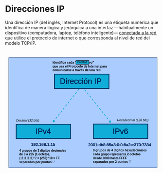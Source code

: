 # Direcciones IP

Una dirección IP (del inglés, Internet Protocol) es una etiqueta numérica que identifica de manera lógica y jerárquica a una interfaz —habitualmente un dispositivo (computadora, laptop, teléfono inteligente)— [conectada a la red](https://es.wikipedia.org/wiki/Red_de_computadoras), que utilice el protocolo de internet o que corresponda al nivel de red del modelo TCP/IP.  
<?xml version="1.0" encoding="UTF-8" standalone="no"?>
<!-- Created with Inkscape (http://www.inkscape.org/) -->

<svg
   width="210mm"
   height="297mm"
   viewBox="0 0 210 297"
   version="1.1"
   id="svg5"
   inkscape:version="1.2.2 (b0a8486541, 2022-12-01)"
   sodipodi:docname="ip_img_map.svg"
   inkscape:export-filename="ip.svg"
   inkscape:export-xdpi="66.1755"
   inkscape:export-ydpi="66.1755"
   xmlns:inkscape="http://www.inkscape.org/namespaces/inkscape"
   xmlns:sodipodi="http://sodipodi.sourceforge.net/DTD/sodipodi-0.dtd"
   xmlns:xlink="http://www.w3.org/1999/xlink"
   xmlns="http://www.w3.org/2000/svg"
   xmlns:svg="http://www.w3.org/2000/svg">
  <sodipodi:namedview
     id="namedview7"
     pagecolor="#ffffff"
     bordercolor="#666666"
     borderopacity="1.0"
     inkscape:showpageshadow="2"
     inkscape:pageopacity="0.0"
     inkscape:pagecheckerboard="0"
     inkscape:deskcolor="#d1d1d1"
     inkscape:document-units="mm"
     showgrid="true"
     inkscape:zoom="1.4247736"
     inkscape:cx="321.45458"
     inkscape:cy="279.34263"
     inkscape:window-width="1916"
     inkscape:window-height="1047"
     inkscape:window-x="1680"
     inkscape:window-y="29"
     inkscape:window-maximized="1"
     inkscape:current-layer="layer1"
     showguides="true">
    <inkscape:grid
       type="xygrid"
       id="grid7946" />
    <sodipodi:guide
       position="104.8805,158.40792"
       orientation="1,0"
       id="guide7948"
       inkscape:locked="false" />
    <sodipodi:guide
       position="158.31961,191.37036"
       orientation="1,0"
       id="guide7950"
       inkscape:locked="false" />
    <sodipodi:guide
       position="52.939679,172.14227"
       orientation="1,0"
       id="guide7952"
       inkscape:locked="false" />
  </sodipodi:namedview>
  <defs
     id="defs2">
    <linearGradient
       id="linearGradient55287"
       inkscape:swatch="solid">
      <stop
         style="stop-color:#002255;stop-opacity:1;"
         offset="0"
         id="stop55285" />
    </linearGradient>
    <marker
       style="overflow:visible"
       id="TriangleStart"
       refX="0"
       refY="0"
       orient="auto-start-reverse"
       inkscape:stockid="TriangleStart"
       markerWidth="4"
       markerHeight="4"
       viewBox="0 0 5.3244081 6.1553851"
       inkscape:isstock="true"
       inkscape:collect="always"
       preserveAspectRatio="xMidYMid">
      <path
         transform="scale(0.5)"
         style="fill:context-stroke;fill-rule:evenodd;stroke:context-stroke;stroke-width:1pt"
         d="M 5.77,0 -2.88,5 V -5 Z"
         id="path135" />
    </marker>
    <linearGradient
       id="linearGradient1202"
       inkscape:swatch="gradient">
      <stop
         style="stop-color:#00b500;stop-opacity:1;"
         offset="0"
         id="stop1198" />
      <stop
         style="stop-color:#00b500;stop-opacity:0;"
         offset="1"
         id="stop1200" />
    </linearGradient>
    <marker
       style="overflow:visible"
       id="TriangleStart-9"
       refX="0"
       refY="0"
       orient="auto-start-reverse"
       inkscape:stockid="TriangleStart"
       markerWidth="4"
       markerHeight="4"
       viewBox="0 0 5.3244081 6.1553851"
       inkscape:isstock="true"
       inkscape:collect="always"
       preserveAspectRatio="xMidYMid">
      <path
         transform="scale(0.5)"
         style="fill:context-stroke;fill-rule:evenodd;stroke:context-stroke;stroke-width:1pt"
         d="M 5.77,0 -2.88,5 V -5 Z"
         id="path135-2" />
    </marker>
    <symbol
       id="ThoughtBalloon">
      <title
         id="title52224">Thought Balloon</title>
      <path
         d="M 170,60 C 152,46 119,49 108,67 76,48 51,103 86,123 c -30,10 -30,50 3,57 -2,30 53,29 59,8 10,23 47,29 60,9 14,10 36,5 43,-9 11,25 41,21 50,1 35,4 40,-31 29,-50 24,-9 22,-39 3,-48 C 349,65 316,33 294,62 281,47.7 247,48 238,63 222,44 185,42 170,60 Z"
         style="stroke:none"
         id="path52226" />
      <path
         d="M 165,55 C 147,41 114,44 103,62 71,43 46,98 81,118 c -30,10 -30,50 3,57 -2,30 53,29 59,8 10,23 47,29 60,9 14,10 36,5 43,-9 11,25 41,21 50,1 35,4 40,-31 29,-50 24,-9 22,-39 3,-48 C 344,60 311,28 289,57 276,42.7 242,43 233,58 217,39 180,37 165,55 Z"
         style="fill:#eeeeee;stroke-width:3.5"
         id="path52228" />
      <path
         d="M 163,58 C 146,46 115,47 105,64 68,50 59,106 88,117 c -33,14 -20,48 2,50 -5,29 47,29 53,7 10,25 43,24 58,8 13,9 34,4 40,-8 10,22 41,19 48,1 31,7 37,-28 27,-43 23,-7 21,-38 3,-46 C 333,60 304,34 289,64 270,48.4 246,41 230,63 215,43 179,40 163,58 Z"
         style="fill:#ffffff;stroke:none"
         id="path52230" />
      <ellipse
         cx="117"
         cy="239"
         rx="30"
         ry="21"
         style="stroke:none"
         id="ellipse52232" />
      <ellipse
         cx="113"
         cy="235"
         rx="30"
         ry="21"
         style="fill:#eeeeee;stroke-width:3.5"
         id="ellipse52234" />
      <ellipse
         cx="110"
         cy="233"
         rx="23"
         ry="17"
         style="fill:#ffffff;stroke:none"
         id="ellipse52236" />
      <ellipse
         cx="74"
         cy="275"
         rx="15"
         ry="11"
         style="stroke:none"
         id="ellipse52238" />
      <ellipse
         cx="70"
         cy="271"
         rx="15"
         ry="11"
         style="fill:#eeeeee;stroke-width:3.5"
         id="ellipse52240" />
      <ellipse
         cx="67"
         cy="269"
         rx="8"
         ry="7"
         style="fill:#ffffff;stroke:none"
         id="ellipse52242" />
    </symbol>
  </defs>
  <g
     inkscape:label="Calque 1"
     inkscape:groupmode="layer"
     id="layer1">
    <rect
       style="fill:#aaccff;fill-opacity:1;stroke:#002255;stroke-width:0.406;stroke-linecap:round;stroke-linejoin:round;stroke-dasharray:none;stroke-dashoffset:0;stroke-opacity:0.909804;image-rendering:auto"
       id="rect24128"
       width="203.13651"
       height="151.17337"
       x="5.1310158"
       y="10.445818" />
    <rect
       style="fill:#00aad4;fill-opacity:0.907425;stroke:#002255;stroke-width:1;stroke-linecap:round;stroke-dasharray:none;stroke-dashoffset:0;stroke-opacity:1"
       id="rect294"
       width="74.720932"
       height="19.727665"
       x="67.597458"
       y="33.360523" />
    <text
       xml:space="preserve"
       style="font-style:normal;font-weight:normal;font-size:10.5833px;line-height:1.25;font-family:sans-serif;letter-spacing:0px;word-spacing:0px;fill:#002255;fill-opacity:1;stroke:#002255;stroke-width:0.264583;stroke-opacity:1"
       x="75.123627"
       y="46.765385"
       id="text350"><tspan
         sodipodi:role="line"
         id="tspan348"
         style="fill:#002255;stroke:#002255;stroke-width:0.264583;stroke-opacity:1"
         x="75.123627"
         y="46.765385">Dirección IP</tspan></text>
    <text
       xml:space="preserve"
       style="font-style:normal;font-weight:normal;font-size:4.23333px;line-height:1.25;font-family:sans-serif;letter-spacing:0px;word-spacing:0px;fill:#000000;fill-opacity:1;stroke:none;stroke-width:0.264583"
       x="64.964806"
       y="18.68141"
       id="text2667"><tspan
         id="tspan2665"
         style="font-style:normal;font-variant:normal;font-weight:bold;font-stretch:normal;font-size:4.23333px;font-family:sans-serif;-inkscape-font-specification:'sans-serif Bold';stroke-width:0.264583"
         x="64.964806"
         y="18.68141"
         sodipodi:role="line">Identifica cada                  &quot;dispositivo&quot; </tspan><tspan
         style="font-style:normal;font-variant:normal;font-weight:bold;font-stretch:normal;font-size:4.23333px;font-family:sans-serif;-inkscape-font-specification:'sans-serif Bold';stroke-width:0.264583"
         x="64.964806"
         y="23.973072"
         id="tspan2719"
         sodipodi:role="line">que usa el Protocolo de Internet para </tspan><tspan
         style="font-style:normal;font-variant:normal;font-weight:bold;font-stretch:normal;font-size:4.23333px;font-family:sans-serif;-inkscape-font-specification:'sans-serif Bold';stroke-width:0.264583"
         x="64.964806"
         y="29.264734"
         id="tspan2721"
         sodipodi:role="line">comunicarse a través de una red.</tspan></text>
    <a
       id="ipv4Link"
       xlink:href=""
       xlink:title=""
       xlink:actuate=""
       onclick="window.open(&quot;https://es.wikipedia.org/wiki/Direcci%C3%B3n_IP#Direcciones_IP&quot;,&quot;_blank&quot;);"
       inkscape:label="#ipv4Link"
       onmouseover="style=&quot;cursor: pointer; opacity:0.5;&quot;"
       onmouseout="style=&quot;cursor: arrow; opacity:1;&quot;"
       style="image-rendering:auto"
       target=""
       onload="">
      <title
         id="title41087">Direcciones IPv4 en Wikipedia.</title>
      <g
         id="g32650"
         inkscape:label="IPv4"
         style="display:inline">
        <rect
           style="fill:#00aad4;fill-opacity:0.907425;stroke:#002255;stroke-width:1;stroke-linecap:round;stroke-dasharray:none;stroke-dashoffset:0;stroke-opacity:1"
           id="rect294-7"
           width="74.720932"
           height="19.727665"
           x="15.136299"
           y="102.08038" />
        <text
           xml:space="preserve"
           style="font-style:normal;font-weight:normal;font-size:10.5833px;line-height:1.25;font-family:sans-serif;letter-spacing:0px;word-spacing:0px;fill:#002255;fill-opacity:1;stroke:#002255;stroke-width:0.264583;stroke-opacity:1"
           x="41.712486"
           y="115.48524"
           id="text350-5"><tspan
             sodipodi:role="line"
             id="tspan348-3"
             style="fill:#002255;stroke:#002255;stroke-width:0.264583;stroke-opacity:1"
             x="41.712486"
             y="115.48524">IPv4</tspan></text>
      </g>
    </a>
    <text
       xml:space="preserve"
       style="font-style:normal;font-weight:normal;font-size:5.64444px;line-height:1.25;font-family:sans-serif;letter-spacing:0px;word-spacing:0px;fill:#002255;fill-opacity:1;stroke:#002255;stroke-width:0.264583;stroke-opacity:1"
       x="35.625954"
       y="131.81195"
       id="text350-5-2"><tspan
         sodipodi:role="line"
         id="tspan348-3-3"
         style="font-size:5.64444px;fill:#002255;stroke:#002255;stroke-width:0.264583;stroke-opacity:1"
         x="35.625954"
         y="131.81195">192.168.1.15</tspan></text>
    <text
       xml:space="preserve"
       style="font-style:normal;font-weight:normal;font-size:5.64444px;line-height:1.25;font-family:sans-serif;letter-spacing:0px;word-spacing:0px;fill:#002255;fill-opacity:1;stroke:#002255;stroke-width:0.264583;stroke-opacity:1"
       x="113.91325"
       y="132.0208"
       id="text350-5-2-7"><tspan
         sodipodi:role="line"
         id="tspan348-3-3-5"
         style="font-size:5.64444px;fill:#002255;stroke:#002255;stroke-width:0.264583;stroke-opacity:1"
         x="113.91325"
         y="132.0208">2001:db8:85a3:0:0:8a2e:370:7334</tspan></text>
    <text
       xml:space="preserve"
       style="font-style:normal;font-weight:normal;font-size:4.23333px;line-height:1.25;font-family:sans-serif;letter-spacing:0px;word-spacing:0px;fill:#000000;fill-opacity:1;stroke:none;stroke-width:0.264583"
       x="19.37422"
       y="139.49667"
       id="text2667-5"><tspan
         style="font-style:normal;font-variant:normal;font-weight:bold;font-stretch:normal;font-size:4.23333px;font-family:sans-serif;-inkscape-font-specification:'sans-serif Bold';stroke-width:0.264583"
         x="19.37422"
         y="139.49667"
         id="tspan2721-9"
         sodipodi:role="line">4 grupos de 3 digitos decimales </tspan><tspan
         style="font-style:normal;font-variant:normal;font-weight:bold;font-stretch:normal;font-size:4.23333px;font-family:sans-serif;-inkscape-font-specification:'sans-serif Bold';stroke-width:0.264583"
         x="19.37422"
         y="144.78833"
         sodipodi:role="line"
         id="tspan14209">de 0 a 255 (1 octeto), </tspan><tspan
         style="font-style:normal;font-variant:normal;font-weight:bold;font-stretch:normal;font-size:4.23333px;font-family:sans-serif;-inkscape-font-specification:'sans-serif Bold';stroke-width:0.264583"
         x="19.37422"
         y="150.08"
         sodipodi:role="line"
         id="tspan26588"><tspan
   style="font-style:normal;font-variant:normal;font-weight:normal;font-stretch:normal;font-family:sans-serif;-inkscape-font-specification:sans-serif"
   id="tspan30342">(11111111)^2</tspan> = (255)^10 = <tspan
   style="font-style:normal;font-variant:normal;font-weight:normal;font-stretch:normal;font-family:sans-serif;-inkscape-font-specification:sans-serif"
   id="tspan30344">FF</tspan></tspan><tspan
         style="font-style:normal;font-variant:normal;font-weight:bold;font-stretch:normal;font-size:4.23333px;font-family:sans-serif;-inkscape-font-specification:'sans-serif Bold';stroke-width:0.264583"
         x="19.37422"
         y="155.37166"
         sodipodi:role="line"
         id="tspan19528">separados por puntos '.'</tspan></text>
    <a
       id="ipv6Link"
       onmouseover="style=&quot;cursor: pointer; opacity = 0.5;&quot;"
       onmouseout="style=&quot;cursor: arrow; opacity=1;&quot;"
       onclick="window.open(&quot;https://es.wikipedia.org/wiki/IPv6&quot;,&quot;_blank&quot;);"
       inkscape:label="#ipv6Link">
      <title
         id="title52587">Direcciones IPv6 en Wikipedia.</title>
      <g
         id="g32655"
         style="display:inline"
         inkscape:label="IPv6"
         onclick="window.open(&quot;https://es.wikipedia.org/wiki/Direcci%C3%B3n_IPv6&quot;);"
         onmouseover="style.opacity = 0.5;"
         onmouseout="style.opacity = 1;">
        <g
           id="g40372">
          <rect
             style="fill:#00aad4;fill-opacity:0.907425;stroke:#002255;stroke-width:1;stroke-linecap:round;stroke-dasharray:none;stroke-dashoffset:0;stroke-opacity:1"
             id="rect294-70"
             width="74.720932"
             height="19.727665"
             x="120.84269"
             y="101.85594" />
          <text
             xml:space="preserve"
             style="font-style:normal;font-weight:normal;font-size:10.5833px;line-height:1.25;font-family:sans-serif;letter-spacing:0px;word-spacing:0px;fill:#002255;fill-opacity:1;stroke:#002255;stroke-width:0.264583;stroke-opacity:1"
             x="147.41859"
             y="115.2608"
             id="text350-9"><tspan
               sodipodi:role="line"
               id="tspan348-36"
               style="fill:#002255;stroke:#002255;stroke-width:0.264583;stroke-opacity:1"
               x="147.41859"
               y="115.2608">IPv6</tspan></text>
        </g>
      </g>
    </a>
    <text
       xml:space="preserve"
       style="font-style:normal;font-weight:normal;font-size:4.23333px;line-height:1.25;font-family:sans-serif;letter-spacing:0px;word-spacing:0px;fill:#000000;fill-opacity:1;stroke:none;stroke-width:0.264583"
       x="120.3181"
       y="139.27225"
       id="text2667-0"><tspan
         style="font-style:normal;font-variant:normal;font-weight:bold;font-stretch:normal;font-size:4.23333px;font-family:sans-serif;-inkscape-font-specification:'sans-serif Bold';stroke-width:0.264583"
         x="120.3181"
         y="139.27225"
         id="tspan2721-1"
         sodipodi:role="line">8 grupos de 4 dígitos hexadecimales</tspan><tspan
         style="font-style:normal;font-variant:normal;font-weight:bold;font-stretch:normal;font-size:4.23333px;font-family:sans-serif;-inkscape-font-specification:'sans-serif Bold';stroke-width:0.264583"
         x="120.3181"
         y="144.5639"
         sodipodi:role="line"
         id="tspan19524">cada grupo representa 2 octetos</tspan><tspan
         style="font-style:normal;font-variant:normal;font-weight:bold;font-stretch:normal;font-size:4.23333px;font-family:sans-serif;-inkscape-font-specification:'sans-serif Bold';stroke-width:0.264583"
         x="120.3181"
         y="149.85558"
         sodipodi:role="line"
         id="tspan28840">desde 0000 hasta FFFF</tspan><tspan
         style="font-style:normal;font-variant:normal;font-weight:bold;font-stretch:normal;font-size:4.23333px;font-family:sans-serif;-inkscape-font-specification:'sans-serif Bold';stroke-width:0.264583"
         x="120.3181"
         y="155.14723"
         sodipodi:role="line"
         id="tspan19526">separados por 2 puntos ':'</tspan></text>
    <path
       style="fill:#5599ff;fill-opacity:1;fill-rule:evenodd;stroke:#00a9d4;stroke-width:0.901475;stroke-linecap:butt;stroke-linejoin:miter;stroke-dasharray:2.70443, 2.70443;stroke-dashoffset:0;stroke-opacity:0.909804;marker-end:url(#TriangleStart)"
       d="M 109.073,54.484641 143.67274,98.53939"
       id="path8039"
       inkscape:connector-type="polyline"
       inkscape:connector-curvature="0" />
    <path
       style="fill:#5599ff;fill-opacity:1;fill-rule:evenodd;stroke:#00a9d4;stroke-width:0.901475;stroke-linecap:butt;stroke-linejoin:miter;stroke-dasharray:2.70443, 2.70443;stroke-dashoffset:0;stroke-opacity:0.909804;marker-end:url(#TriangleStart-9)"
       d="M 101.11578,53.920652 66.516223,97.975362"
       id="path8039-2"
       inkscape:connector-type="polyline"
       inkscape:connector-curvature="0" />
    <text
       xml:space="preserve"
       style="font-style:normal;font-weight:normal;font-size:4.23333px;line-height:1.25;font-family:sans-serif;letter-spacing:0px;word-spacing:0px;fill:#000000;fill-opacity:1;stroke:none;stroke-width:0.264583"
       x="15.179116"
       y="98.185951"
       id="text11923"><tspan
         sodipodi:role="line"
         id="tspan11921"
         style="font-style:italic;font-variant:normal;font-weight:normal;font-stretch:normal;font-size:4.23333px;font-family:sans-serif;-inkscape-font-specification:'sans-serif Italic';stroke-width:0.264583"
         x="15.179116"
         y="98.185951">Decimal (32 bits)</tspan></text>
    <text
       xml:space="preserve"
       style="font-style:normal;font-weight:normal;font-size:4.23333px;line-height:1.25;font-family:sans-serif;letter-spacing:0px;word-spacing:0px;fill:#000000;fill-opacity:1;stroke:none;stroke-width:0.264583"
       x="153.40794"
       y="97.94323"
       id="text11923-2"><tspan
         sodipodi:role="line"
         id="tspan11921-0"
         style="font-style:italic;font-variant:normal;font-weight:normal;font-stretch:normal;font-size:4.23333px;font-family:sans-serif;-inkscape-font-specification:'sans-serif Italic';stroke-width:0.264583"
         x="153.40794"
         y="97.94323">Hexadecimal (128 bits)</tspan></text>
    <a
       id="interfazLink"
       onmouseover="style=&quot;cursor: pointer; opacity:0.5;&quot;"
       onmouseup=""
       inkscape:label="#interfazLink"
       onclick="window.open(&quot;https://en.wikipedia.org/wiki/Interface_(computing)&quot;,&quot;_blank&quot;);"
       onmouseout="style=&quot;cursor: arrow; opacity:1;&quot;">
      <title
         id="title2511">Ver interfaz en wikipedia</title>
      <desc
         id="desc2278">En informática, una interfaz es un límite compartido a través del cual dos o más componentes separados de un sistema informático intercambian información.</desc>
      <g
         id="g2178"
         inkscape:label="interfaz">
        <rect
           style="fill:#0facd8;fill-opacity:1;stroke:#000000;stroke-width:0.52375;stroke-linecap:round;stroke-linejoin:round;stroke-dasharray:none;stroke-dashoffset:0;stroke-opacity:1"
           id="rect53205"
           width="17.792856"
           height="5.0735517"
           x="97.02758"
           y="14.629653" />
        <text
           xml:space="preserve"
           style="font-size:4.28024px;line-height:1.25;font-family:sans-serif;letter-spacing:0px;word-spacing:0px;stroke-width:0.267515"
           x="97.337318"
           y="18.745682"
           id="text1423"
           transform="scale(1.0110817,0.98903976)"><tspan
             sodipodi:role="line"
             id="tspan1421"
             style="font-style:italic;font-variant:normal;font-weight:normal;font-stretch:normal;font-family:sans-serif;-inkscape-font-specification:'sans-serif Italic';stroke-width:0.267515"
             x="97.337318"
             y="18.745682">interfaz</tspan></text>
      </g>
    </a>
  </g>
</svg>
